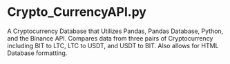 # Crypto_CurrencyAPI.py

A Cryptocurrency Database that Utilizes Pandas, Pandas Database, Python, and the Binance API. Compares data from three pairs of Cryptocurrency including BIT to LTC, LTC to USDT, and USDT to BIT. Also allows for HTML Database formatting.
